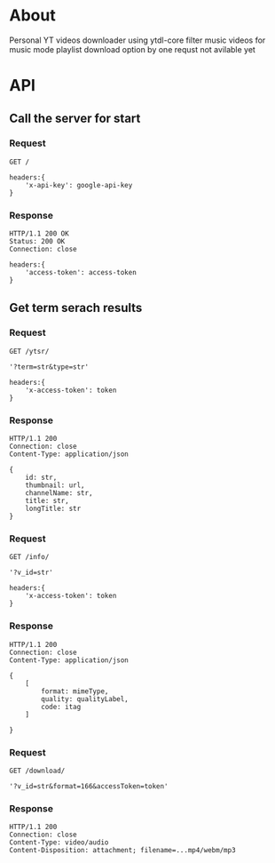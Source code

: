 # About 
Personal  YT videos downloader
using ytdl-core
filter music videos for music mode
playlist download option by one requst not avilable yet

# API

## Call the server for start

### Request

`GET /`

    headers:{
        'x-api-key': google-api-key
    }

### Response

    HTTP/1.1 200 OK
    Status: 200 OK
    Connection: close

    headers:{
        'access-token': access-token
    }

## Get term serach results 

### Request

`GET /ytsr/`

    '?term=str&type=str'

    headers:{
        'x-access-token': token
    }

### Response

    HTTP/1.1 200
    Connection: close
    Content-Type: application/json

    { 
        id: str,
        thumbnail: url,
        channelName: str,
        title: str, 
        longTitle: str
    }

### Request

`GET /info/`

    '?v_id=str'

    headers:{
        'x-access-token': token
    }

### Response

    HTTP/1.1 200
    Connection: close
    Content-Type: application/json

    { 
        [
            format: mimeType,
            quality: qualityLabel,
            code: itag 
        ]
      
    }

### Request

`GET /download/`

    '?v_id=str&format=166&accessToken=token'

### Response

    HTTP/1.1 200
    Connection: close
    Content-Type: video/audio
    Content-Disposition: attachment; filename=...mp4/webm/mp3

